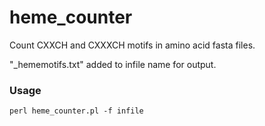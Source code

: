 # heme_counter
Count CXXCH and CXXXCH motifs in amino acid fasta files. 

"_hememotifs.txt" added to infile name for output.

### Usage

<code>perl heme_counter.pl -f infile</code>
